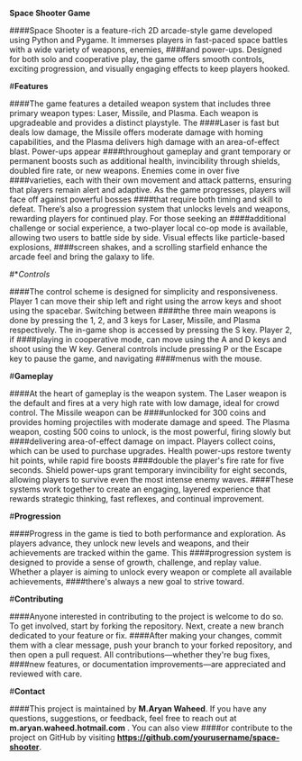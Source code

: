 **Space Shooter Game**

####Space Shooter is a feature-rich 2D arcade-style game developed using Python and Pygame. It immerses players in fast-paced space battles with a wide variety of weapons, enemies, ####and power-ups. Designed for both solo and cooperative play, the game offers smooth controls, exciting progression, and visually engaging effects to keep players hooked.

#**Features**

####The game features a detailed weapon system that includes three primary weapon types: Laser, Missile, and Plasma. Each weapon is upgradeable and provides a distinct playstyle. The ####Laser is fast but deals low damage, the Missile offers moderate damage with homing capabilities, and the Plasma delivers high damage with an area-of-effect blast. Power-ups appear ####throughout gameplay and grant temporary or permanent boosts such as additional health, invincibility through shields, doubled fire rate, or new weapons. Enemies come in over five ####varieties, each with their own movement and attack patterns, ensuring that players remain alert and adaptive. As the game progresses, players will face off against powerful bosses ####that require both timing and skill to defeat. There’s also a progression system that unlocks levels and weapons, rewarding players for continued play. For those seeking an ####additional challenge or social experience, a two-player local co-op mode is available, allowing two users to battle side by side. Visual effects like particle-based explosions, ####screen shakes, and a scrolling starfield enhance the arcade feel and bring the galaxy to life.

#**Controls*

####The control scheme is designed for simplicity and responsiveness. Player 1 can move their ship left and right using the arrow keys and shoot using the spacebar. Switching between ####the three main weapons is done by pressing the 1, 2, and 3 keys for Laser, Missile, and Plasma respectively. The in-game shop is accessed by pressing the S key. Player 2, if ####playing in cooperative mode, can move using the A and D keys and shoot using the W key. General controls include pressing P or the Escape key to pause the game, and navigating ####menus with the mouse.

#**Gameplay**

####At the heart of gameplay is the weapon system. The Laser weapon is the default and fires at a very high rate with low damage, ideal for crowd control. The Missile weapon can be ####unlocked for 300 coins and provides homing projectiles with moderate damage and speed. The Plasma weapon, costing 500 coins to unlock, is the most powerful, firing slowly but ####delivering area-of-effect damage on impact. Players collect coins, which can be used to purchase upgrades. Health power-ups restore twenty hit points, while rapid fire boosts ####double the player's fire rate for five seconds. Shield power-ups grant temporary invincibility for eight seconds, allowing players to survive even the most intense enemy waves. ####These systems work together to create an engaging, layered experience that rewards strategic thinking, fast reflexes, and continual improvement.

#**Progression**

####Progress in the game is tied to both performance and exploration. As players advance, they unlock new levels and weapons, and their achievements are tracked within the game. This ####progression system is designed to provide a sense of growth, challenge, and replay value. Whether a player is aiming to unlock every weapon or complete all available achievements, ####there's always a new goal to strive toward.

#**Contributing**

####Anyone interested in contributing to the project is welcome to do so. To get involved, start by forking the repository. Next, create a new branch dedicated to your feature or fix. ####After making your changes, commit them with a clear message, push your branch to your forked repository, and then open a pull request. All contributions—whether they're bug fixes, ####new features, or documentation improvements—are appreciated and reviewed with care.

#**Contact**

####This project is maintained by **M.Aryan Waheed**. If you have any questions, suggestions, or feedback, feel free to reach out at **m.aryan.waheed.hotmail.com** . You can also view ####or contribute to the project on GitHub by visiting **https://github.com/yourusername/space-shooter**.
